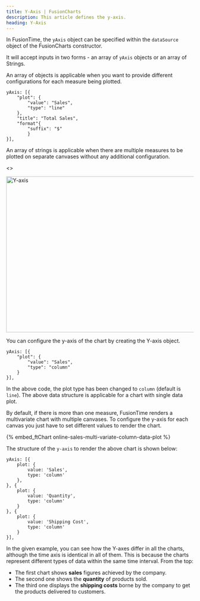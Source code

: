 ```yaml
---
title: Y-Axis | FusionCharts
description: This article defines the y-axis.
heading: Y-Axis
---
```


In FusionTime, the `yAxis` object can be specified within the `dataSource` object of the FusionCharts constructor.

It will accept inputs in two forms -  an array of `yAxis` objects or an array of Strings.

An array of objects is applicable when you want to provide different configurations for each measure being plotted.

```
yAxis: [{
    "plot": {
        "value": "Sales",
        "type": "line"
    },
    "title": "Total Sales",
    "format"{
        "suffix": "$"
        } 
}],
```

An array of strings is applicable when there are multiple measures to be plotted on separate canvases without any additional configuration.

<<example code>>




<img src="{% site.baseurl %}/images/fusiontime-component-y-axis.png" alt="Y-axis" width="700" height="420">

You can configure the y-axis of the chart by creating the Y-axis object.

```
yAxis: [{
    "plot": {
        "value": "Sales",
        "type": "column"
    }
}],
```

In the above code, the plot type has been changed to `column` (default is `line`). The above data structure is applicable for a chart with single data plot.

By default, if there is more than one measure, FusionTime renders a multivariate chart with multiple canvases. To configure the y-axis for each canvas you just have to set different values to render the chart.

{% embed_ftChart online-sales-multi-variate-column-data-plot %}

The structure of the `y-axis` to render the above chart is shown below:

```
yAxis: [{
    plot: {
        value: 'Sales',
        type: 'column'
    },
}, {
    plot: {
        value: 'Quantity',
        type: 'column'
    }
}, {
    plot: {
        value: 'Shipping Cost',
        type: 'column'
    }
}],
```

In the given example, you can see how the Y-axes differ in all the charts, although the time axis is identical in all of them. This is because the charts represent different types of data within the same time interval. From the top: 

* The first chart shows **sales** figures achieved by the company.
* The second one shows the **quantity** of products sold.
* The third one displays the **shipping costs** borne by the company to get the products delivered to customers.